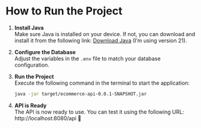 # How to Run the Project

1. **Install Java**  
   Make sure Java is installed on your device. If not, you can download and install it from the following link:
   [Download Java](https://adoptium.net/installation/) (I’m using version 21).


2. **Configure the Database**  
   Adjust the variables in the `.env` file to match your database configuration.


3. **Run the Project**  
    Execute the following command in the terminal to start the application:
   ```bash
   java -jar target/ecommerce-api-0.0.1-SNAPSHOT.jar 
   ```

4. **API is Ready**  
   The API is now ready to use. You can test it using the following URL:
   http://localhost:8080/api 🚀